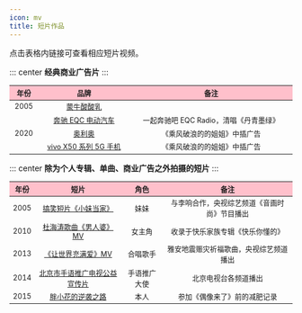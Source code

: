 ```yaml
---
icon: mv
title: 短片作品
---
```


点击表格内链接可查看相应短片视频。

::: center
**经典商业广告片**
:::
<table style="text-align:center; font-size:90%; width:100%; display:table">
<thead>
<tr>
    <th style="background:pink">年份</th>
    <th style="background:pink">品牌</th>
    <th style="background:pink">备注</th>
</tr>
</thead>
<tbody>
<tr>
    <td>2005</td>
    <td><a href="https://www.bilibili.com/video/BV15x411e7g1" target="_blank" rel="noopener noreferrer">蒙牛酸酸乳</a></td>
    <td></td>
</tr>
<tr>
    <td rowspan="3">2020</td>
    <td><a href="https://www.bilibili.com/video/BV1H54y1B7yQ" target="_blank" rel="noopener noreferrer">奔驰 EQC 电动汽车</a></td>
    <td>一起奔驰吧 EQC Radio，清唱《丹青墨绿》</td>
</tr>
<tr>
    <td><a href="https://www.bilibili.com/video/BV1az4y1X7xy" target="_blank" rel="noopener noreferrer">奥利奥</a></td>
    <td>《乘风破浪的的姐姐》中插广告</td>
</tr>
<tr>
    <td><a href="https://www.bilibili.com/video/BV1LZ4y1u7Pe" target="_blank" rel="noopener noreferrer">vivo X50 系列 5G 手机</a></td>
    <td>《乘风破浪的的姐姐》中插广告</td>
</tr>
</tbody>
</table>


::: center
**除为个人专辑、单曲、商业广告之外拍摄的短片**
:::
<table style="text-align:center; font-size:90%; width:100%; display:table">
<thead>
<tr>
    <th style="background:pink">年份</th>
    <th style="background:pink">短片</th>
    <th style="background:pink">角色</th>
    <th style="background:pink">备注</th>
</tr>
</thead>
<tbody>
<tr>
    <td>2005</td>
    <td><a href="https://www.bilibili.com/video/BV1NV41167Qy" target="_blank" rel="noopener noreferrer">搞笑短片《小妹当家》</a></td>
    <td>妹妹</td>
    <td>与李响合作，央视综艺频道《音画时尚》节目播出</td>
</tr>
<tr>
    <td>2010</td>
    <td><a href="https://www.bilibili.com/video/BV18v411y7Pe" target="_blank" rel="noopener noreferrer">杜海涛歌曲《男人婆》MV</a></td>
    <td>女主角</td>
    <td>收录于快乐家族专辑《快乐你懂的》</td>
</tr>
<tr>
    <td>2013</td>
    <td><a href="https://www.bilibili.com/video/BV1Px411a7Fg?p=3" target="_blank" rel="noopener noreferrer">《让世界充满爱》MV</a></td>
    <td>合唱歌手</td>
    <td>雅安地震赈灾祈福歌曲，央视综艺频道播出</td>
</tr>
<tr>
    <td>2014</td>
    <td><a href="https://www.bilibili.com/video/BV1q7411d7oX" target="_blank" rel="noopener noreferrer">北京市手语推广电视公益宣传片</a></td>
    <td>手语推广大使</td>
    <td>北京电视台各频道播出</td>
</tr>
<tr>
    <td>2015</td>
    <td><a href="https://www.bilibili.com/video/BV16y4y1m7uq" target="_blank" rel="noopener noreferrer">胖小花的逆袭之路</a></td>
    <td>本人</td>
    <td>参加《偶像来了》前的减肥记录</td>
</tr>
</tbody>
</table>


